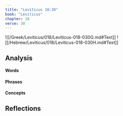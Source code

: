 ```yaml
---
title: "Leviticus 18:30"
book: "Leviticus"
chapter: 18
verse: 30
---
```

![[/Greek/Leviticus/018/Leviticus-018-030G.md#Text]]
![[/Hebrew/Leviticus/018/Leviticus-018-030H.md#Text]]

## Analysis

#### Words

#### Phrases

#### Concepts

## Reflections
